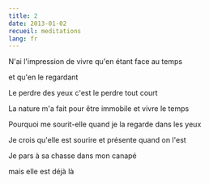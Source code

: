 ```yaml
---
title: 2
date: 2013-01-02
recueil: meditations
lang: fr
---
```


N'ai l'impression de vivre
qu'en étant face au temps

et qu'en le regardant

Le perdre des yeux
c'est le perdre tout court

La nature m'a fait
pour être immobile
et vivre le temps

Pourquoi me sourit-elle
quand je la regarde dans les yeux

Je crois qu'elle est sourire
et présente quand on l'est

Je pars à sa chasse
dans mon canapé

mais elle est déjà là
